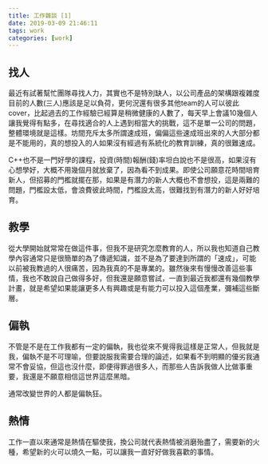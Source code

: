 ```yaml
---
title: 工作雜談 [1]
date: 2019-03-09 21:46:11
tags: work
categories: [work]
---
```


## 找人
最近有試著幫忙團隊尋找人力，其實也不是特別缺人，以公司產品的架構跟複雜度目前的人數(三人)應該是足以負荷，更何況還有很多其他team的人可以彼此cover，比起過去的工作經驗已經算是稍微健康的人數了，每天早上會議10幾個人讓我覺得有點多，在尋找適合的人上遇到相當大的挑戰，這不是單一公司的問題，整體環境就是這樣。坊間充斥太多所謂速成班，偏偏這些速成班出來的人大部分都是不能用的，真的想投入的人如果沒有經過有系統化的教育訓練，真的很難速成。

C++也不是一門好學的課程，投資(時間)報酬(錢)率坦白說也不是很高，如果沒有心想學好，大概不用幾個月就放棄了，因為看不到成果。即使公司願意花時間培育新人，但招募的門檻就擺在那，如果是有潛力的新人大概也不會想投，這是兩難的問題，門檻設太低，會浪費彼此時間，門檻設太高，很難找到有潛力的新人好好培育。

## 教學
從大學開始就常常在做這件事，但我不是研究怎麼教育的人，所以我也知道自己教學內容通常只是很簡單的為了傳遞知識，並不是為了要達到所謂的「速成」，可能以前被我教過的人很痛苦，因為我真的不是專業的。雖然後來有慢慢改善這些事情，我也不敢說自己做得多好，但我還是願意嘗試，一直到最近我都還有幾個教學計畫，就是希望如果能讓更多人有興趣或是有能力可以投入這個產業，彌補這些斷層。

## 偏執
不管是不是在工作我都有一定的偏執，我也從來不覺得我這樣是正常人，但我就是我，偏執不是不可理喻，但要說服我需要合理的論述，如果看不到明顯的優劣我通常不會妥協，但這也沒什麼，即便得罪過很多人，而那些人告訴我做人比做事重要，我還是不願意相信這世界這麼黑暗。

通常改變世界的人都是偏執狂。

## 熱情
工作一直以來通常是熱情在驅使我，換公司就代表熱情被消磨殆盡了，需要新的火種，希望新的火可以燒久一點，可以讓我一直好好做我喜歡的事情。